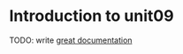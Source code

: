 # Introduction to unit09

TODO: write [great documentation](http://jacobian.org/writing/what-to-write/)
